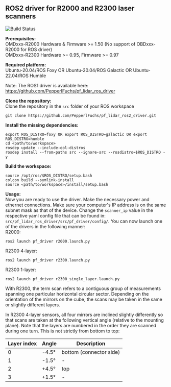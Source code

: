 ## ROS2 driver for R2000 and R2300 laser scanners

![Build Status](https://github.com/PepperlFuchs/pf_lidar_ros2_driver/actions/workflows/main.yml/badge.svg?branch=main)

**Prerequisites:**  
OMDxxx-R2000 Hardware & Firmware >= 1.50 (No support of OBDxxx-R2000 for ROS driver)  
OMDxxx-R2300 Hardware >= 0.95, Firmware >= 0.97

**Required platform:**  
Ubuntu-20.04/ROS Foxy OR Ubuntu-20.04/ROS Galactic OR Ubuntu-22.04/ROS Humble

Note: The ROS1 driver is available here: https://github.com/PepperlFuchs/pf_lidar_ros_driver
  
**Clone the repository:**  
Clone the repository in the `src` folder of your ROS workspace
```
git clone https://github.com/PepperlFuchs/pf_lidar_ros2_driver.git
```
  
**Install the missing dependencies:**  
```
export ROS_DISTRO=foxy OR export ROS_DISTRO=galactic OR export ROS_DISTRO=humble
cd <path/to/workspace>
rosdep update --include-eol-distros
rosdep install --from-paths src --ignore-src --rosdistro=$ROS_DISTRO -y
```
  
**Build the workspace:**  
```
source /opt/ros/$ROS_DISTRO/setup.bash
colcon build --symlink-install
source <path/to/workspace>/install/setup.bash
```
  
**Usage:**  
Now you are ready to use the driver. Make the necessary power and ethernet connections. Make sure your computer's IP address is on the same subnet mask as that of the device. Change the `scanner_ip` value in the respective yaml config file that can be found in: `src/pf_lidar_ros_driver/src/pf_driver/config/`. You can now launch one of the drivers in the following manner:  
R2000:
```
ros2 launch pf_driver r2000.launch.py
```
R2300 4-layer:
```
ros2 launch pf_driver r2300.launch.py
```
R2300 1-layer:
```
ros2 launch pf_driver r2300_single_layer.launch.py
```

With R2300, the term scan refers to a contiguous group of measurements spanning one particular horizontal circular
sector. Depending on the orientation of the mirrors on the cube, the scans may be taken in the same or slightly different
layers.  
  
In R2300 4-layer sensors, all four mirrors are inclined slightly differently so that scans are taken at the following vertical
angle (relative to the mounting plane). Note that the layers are numbered in the order they are scanned during one
turn. This is not strictly from bottom to top:

| **Layer index** | **Angle** | **Description** |
|-----------------|-----------|-----------------|
|0 |-4.5°|bottom (connector side)|
|1 |-1.5° | - |
|2 |+4.5° | top |
|3 |+1.5° | - |
